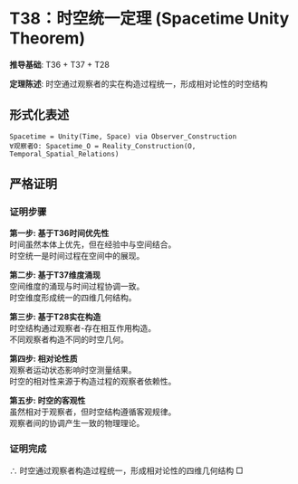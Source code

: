 # T38：时空统一定理 (Spacetime Unity Theorem)  

**推导基础**: T36 + T37 + T28  

**定理陈述**: 时空通过观察者的实在构造过程统一，形成相对论性的时空结构  

## 形式化表述  
```  
Spacetime = Unity(Time, Space) via Observer_Construction  
∀观察者O: Spacetime_O = Reality_Construction(O, Temporal_Spatial_Relations)  
```  

## 严格证明  

### 证明步骤  

**第一步: 基于T36时间优先性**  
时间虽然本体上优先，但在经验中与空间结合。  
时空统一是时间过程在空间中的展现。  

**第二步: 基于T37维度涌现**  
空间维度的涌现与时间过程协调一致。  
时空维度形成统一的四维几何结构。  

**第三步: 基于T28实在构造**  
时空结构通过观察者-存在相互作用构造。  
不同观察者构造不同的时空几何。  

**第四步: 相对论性质**  
观察者运动状态影响时空测量结果。  
时空的相对性来源于构造过程的观察者依赖性。  

**第五步: 时空的客观性**  
虽然相对于观察者，但时空结构遵循客观规律。  
观察者间的协调产生一致的物理理论。  

### 证明完成  
∴ 时空通过观察者构造过程统一，形成相对论性的四维几何结构 □  